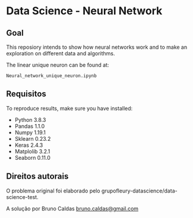 # Data Science - Neural Network

## Goal
This reposiory intends to show how neural networks work and to make an exploration on different data and algorithms.

The linear unique neuron can be found at:

```
Neural_network_unique_neuron.ipynb
```

## Requisitos

To reproduce results, make sure you have installed:
- Python 3.8.3
- Pandas 1.1.0
- Numpy 1.19.1
- Sklearn 0.23.2
- Keras 2.4.3
- Matplolib 3.2.1
- Seaborn 0.11.0

## Direitos autorais

O problema original foi elaborado pelo grupofleury-datascience/data-science-test.

A solução por Bruno Caldas <bruno.caldas@gmail.com>


